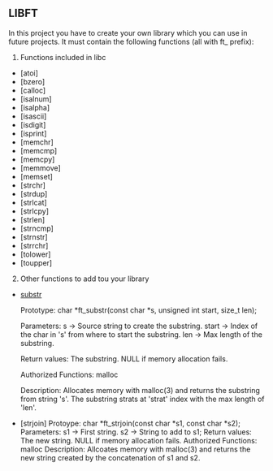 ## LIBFT

In this project you have to create your own library which you can use in future projects.
It must contain the following functions (all with ft_ prefix):

1. Functions included in libc
* [atoi]
* [bzero]
* [calloc]
* [isalnum]
* [isalpha]
* [isascii]
* [isdigit]
* [isprint]
* [memchr]
* [memcmp]
* [memcpy]
* [memmove]
* [memset]
* [strchr]
* [strdup]
* [strlcat]
* [strlcpy]
* [strlen]
* [strncmp]
* [strnstr]
* [strrchr]
* [tolower]
* [toupper]

2. Other functions to add tou your library
* [substr](https://github.com/Afromaaaan/42-Journey/blob/main/CommonCore/libft/ft_substr.c)

	Prototype:	char *ft_substr(const char *s, unsigned int start, size_t len);

	Parameters:	s -> Source string to create the substring.
			start -> Index of the char in 's' from where to start the substring.
			len -> Max length of the substring.

	Return values:	The substring.
			NULL if memory allocation fails.

	Authorized 
	Functions:	malloc

	Description:	Allocates memory with malloc(3) and returns the substring from string 's'.
			The substring strats at 'strat' index with the max length of 'len'.

* [strjoin]
	Protoype:	char *ft_strjoin(const char *s1, const char *s2);
	Parameters:	s1 -> First string.
			s2 -> String to add to s1;
	Return values:	The new string.
			NULL if memory allocation fails.
	Authorized
	Functions:	malloc
	Description:	Allcoates memory with malloc(3) and returns the new string created by the
			concatenation of s1 and s2.
